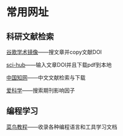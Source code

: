 # 常用网址
## 科研文献检索
[谷歌学术镜像](scholar.scqylaw.com)——搜文章并copy文献DOI

[sci-hub](sci-hub.ru)——输入文章DOI并且下载pdf到本地

[中国知网](cnki.net)——中文文献检索与下载

[爱科学](iikx.com)——搜索期刊影响因子

## 编程学习

[菜鸟教程](runoob.com)——收录各种编程语言和工具学习文档







